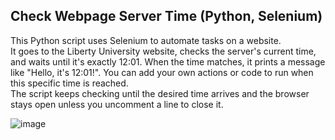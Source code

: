 ## Check Webpage Server Time (Python, Selenium)

This Python script uses Selenium to automate tasks on a website.  
It goes to the Liberty University website, checks the server's current time, and waits until it's exactly 12:01. When the time matches, it prints a message like "Hello, it's 12:01!". You can add your own actions or code to run when this specific time is reached.  
The script keeps checking until the desired time arrives and the browser stays open unless you uncomment a line to close it.
  

  
![image](https://github.com/skim170/Check_webpage_server_time_Python/assets/143132082/d5e2af9b-7959-462c-becb-3e487495d8f9)
